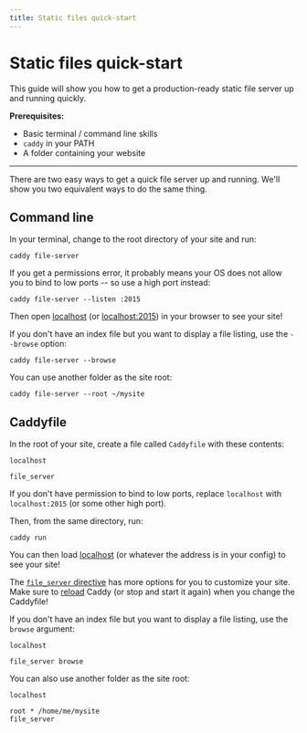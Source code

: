 ```yaml
---
title: Static files quick-start
---
```


# Static files quick-start

This guide will show you how to get a production-ready static file server up and running quickly.

**Prerequisites:**
- Basic terminal / command line skills
- `caddy` in your PATH
- A folder containing your website

---

There are two easy ways to get a quick file server up and running. We'll show you two equivalent ways to do the same thing.

## Command line

In your terminal, change to the root directory of your site and run:

<pre><code class="cmd bash">caddy file-server</code></pre>

If you get a permissions error, it probably means your OS does not allow you to bind to low ports -- so use a high port instead:

<pre><code class="cmd bash">caddy file-server --listen :2015</code></pre>

Then open [localhost](http://localhost) (or [localhost:2015](http://localhost:2015)) in your browser to see your site!

If you don't have an index file but you want to display a file listing, use the `--browse` option:

<pre><code class="cmd bash">caddy file-server --browse</code></pre>

You can use another folder as the site root:

<pre><code class="cmd bash">caddy file-server --root ~/mysite</code></pre>



## Caddyfile

In the root of your site, create a file called `Caddyfile` with these contents:

```caddy
localhost

file_server
```

If you don't have permission to bind to low ports, replace `localhost` with `localhost:2015` (or some other high port).

Then, from the same directory, run:

<pre><code class="cmd bash">caddy run</code></pre>

You can then load [localhost](https://localhost) (or whatever the address is in your config) to see your site!

The [`file_server` directive](/docs/caddyfile/directives/file_server) has more options for you to customize your site. Make sure to [reload](/docs/command-line#caddy-reload) Caddy (or stop and start it again) when you change the Caddyfile!

If you don't have an index file but you want to display a file listing, use the `browse` argument:

```caddy
localhost

file_server browse
```

You can also use another folder as the site root:

```caddy
localhost

root * /home/me/mysite
file_server
```


